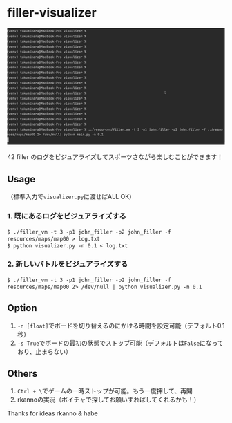# filler-visualizer

![demo](https://github.com/tacomea/filler-visualizer/blob/master/gif/filler-visualizer.gif)

42 filler のログをビジュアライズしてスポーツさながら楽しむことができます！

## Usage
（標準入力で`visualizer.py`に渡せばALL OK）
### 1. 既にあるログをビジュアライズする
```
$ ./filler_vm -t 3 -p1 john_filler -p2 john_filler -f resources/maps/map00 > log.txt
$ python visualizer.py -n 0.1 < log.txt
```

### 2. 新しいバトルをビジュアライズする
```
$ ./filler_vm -t 3 -p1 john_filler -p2 john_filler -f resources/maps/map00 2> /dev/null | python visualizer.py -n 0.1
```

## Option
1. `-n [float]`でボードを切り替えるのにかける時間を設定可能（デフォルト0.1秒）
2. `-s True`でボードの最初の状態でストップ可能（デフォルトは`False`になっており、止まらない）

## Others
1. `Ctrl + \`でゲームの一時ストップが可能。もう一度押して、再開
2. rkannoの実況（ボイチャで探してお願いすればしてくれるかも！）

Thanks for ideas rkanno & habe
